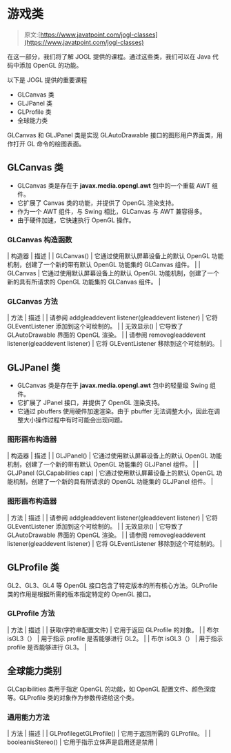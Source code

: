 # 游戏类

> 原文:[https://www.javatpoint.com/jogl-classes](https://www.javatpoint.com/jogl-classes)

在这一部分，我们将了解 JOGL 提供的课程。通过这些类，我们可以在 Java 代码中添加 OpenGL 的功能。

以下是 JOGL 提供的重要课程

*   GLCanvas 类
*   GLJPanel 类
*   GLProfile 类
*   全球能力类

GLCanvas 和 GLJPanel 类是实现 GLAutoDrawable 接口的图形用户界面类，用作打开 GL 命令的绘图表面。

## GLCanvas 类

*   GLCanvas 类是存在于 **javax.media.opengl.awt** 包中的一个重载 AWT 组件。
*   它扩展了 Canvas 类的功能，并提供了 OpenGL 渲染支持。
*   作为一个 AWT 组件，与 Swing 相比，GLCanvas 与 AWT 兼容得多。
*   由于硬件加速，它快速执行 OpenGL 操作。

### GLCanvas 构造函数

| 构造器 | 描述 |
| GLCanvas() | 它通过使用默认屏幕设备上的默认 OpenGL 功能机制，创建了一个新的带有默认 OpenGL 功能集的 GLCanvas 组件。 |
| GLCanvas | 它通过使用默认屏幕设备上的默认 OpenGL 功能机制，创建了一个新的具有所请求的 OpenGL 功能集的 GLCanvas 组件。 |

### GLCanvas 方法

| 方法 | 描述 |
| 请参阅 addgleaddevent listener(gleaddevent listener) | 它将 GLEventListener 添加到这个可绘制的。 |
| 无效显示() | 它导致了 GLAutoDrawable 界面的 OpenGL 渲染。 |
| 请参阅 removegleaddevent listener(gleaddevent listener) | 它将 GLEventListener 移除到这个可绘制的。 |

## GLJPanel 类

*   GLCanvas 类是存在于 **javax.media.opengl.awt** 包中的轻量级 Swing 组件。
*   它扩展了 JPanel 接口，并提供了 OpenGL 渲染支持。
*   它通过 pbuffers 使用硬件加速渲染。由于 pbuffer 无法调整大小，因此在调整大小操作过程中有时可能会出现问题。

### 图形画布构造器

| 构造器 | 描述 |
| GLJPanel() | 它通过使用默认屏幕设备上的默认 OpenGL 功能机制，创建了一个新的带有默认 OpenGL 功能集的 GLJPanel 组件。 |
| GLJPanel (GLCapabilities cap) | 它通过使用默认屏幕设备上的默认 OpenGL 功能机制，创建了一个新的具有所请求的 OpenGL 功能集的 GLJPanel 组件。 |

### 图形画布构造器

| 方法 | 描述 |
| 请参阅 addgleaddevent listener(gleaddevent listener) | 它将 GLEventListener 添加到这个可绘制的。 |
| 无效显示() | 它导致了 GLAutoDrawable 界面的 OpenGL 渲染。 |
| 请参阅 removegleaddevent listener(gleaddevent listener) | 它将 GLEventListener 移除到这个可绘制的。 |

## GLProfile 类

GL2、GL3、GL4 等 OpenGL 接口包含了特定版本的所有核心方法。GLProfile 类的作用是根据所需的版本指定特定的 OpenGL 接口。

### GLProfile 方法

| 方法 | 描述 |
| 获取(字符串配置文件) | 它用于返回 GLProfile 的对象。 |
| 布尔 isGL3（） | 用于指示 profile 是否能够进行 GL2。 |
| 布尔 isGL3（） | 用于指示 profile 是否能够进行 GL3。 |

## 全球能力类别

GLCapibilities 类用于指定 OpenGL 的功能，如 OpenGL 配置文件、颜色深度等。GLProfile 类的对象作为参数传递给这个类。

### 通用能力方法

| 方法 | 描述 |
| GLProfilegetGLProfile() | 它用于返回所需的 GLProfile。 |
| booleanisStereo() | 它用于指示立体声是启用还是禁用 |